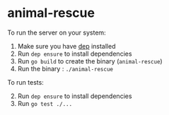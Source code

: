 # animal-rescue

To run the server on your system:

1. Make sure you have [dep](https://github.com/golang/dep) installed
2. Run `dep ensure` to install dependencies
3. Run `go build` to create the binary (`animal-rescue`)
4. Run the binary : `./animal-rescue`

To run tests:

2. Run `dep ensure` to install dependencies
2. Run `go test ./...`
